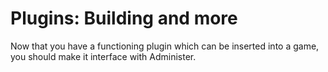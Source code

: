 # Plugins: Building and more

Now that you have a functioning plugin which can be inserted into a game, you should make it interface with Administer.
